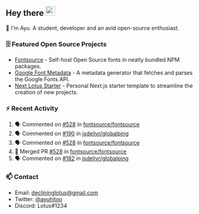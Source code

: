 ## Hey there <img src="https://media.giphy.com/media/hvRJCLFzcasrR4ia7z/giphy.gif" width="25" height="25">

📝 I'm Ayu. A student, developer and an avid open-source enthusiast.

### 🗄 Featured Open Source Projects

- [Fontsource](https://github.com/fontsource/fontsource) - Self-host Open Source fonts in neatly bundled NPM packages.
- [Google Font Metadata](https://github.com/fontsource/google-font-metadata) - A metadata generator that fetches and parses the Google Fonts API.
- [Next Lotus Starter](https://github.com/DecliningLotus/next-lotus-starter) - Personal Next.js starter template to streamline the creation of new projects.

### ⚡ Recent Activity

<!--START_SECTION:activity-->

1. 🗣 Commented on [#528](https://github.com/fontsource/fontsource/issues/528) in [fontsource/fontsource](https://github.com/fontsource/fontsource)
2. 🗣 Commented on [#190](https://github.com/jsdelivr/globalping/issues/190) in [jsdelivr/globalping](https://github.com/jsdelivr/globalping)
3. 🗣 Commented on [#528](https://github.com/fontsource/fontsource/issues/528) in [fontsource/fontsource](https://github.com/fontsource/fontsource)
4. 🎉 Merged PR [#528](https://github.com/fontsource/fontsource/pull/528) in [fontsource/fontsource](https://github.com/fontsource/fontsource)
5. 🗣 Commented on [#182](https://github.com/jsdelivr/globalping/issues/182) in [jsdelivr/globalping](https://github.com/jsdelivr/globalping)
<!--END_SECTION:activity-->

### 📫 Contact

- Email: declininglotus@gmail.com
- Twitter: [@ayuhitoo](https://twitter.com/ayuhitoo)
- Discord: Lotus#1234
